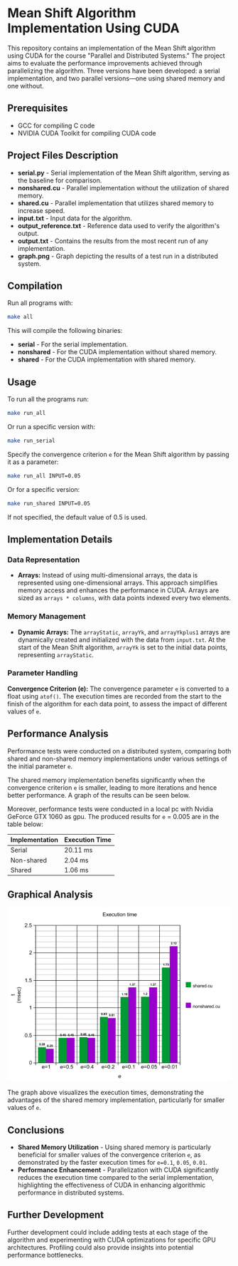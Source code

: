 # Mean Shift Algorithm Implementation Using CUDA

This repository contains an implementation of the Mean Shift algorithm using CUDA for the course "Parallel and Distributed Systems." The project aims to evaluate the performance improvements achieved through parallelizing the algorithm. Three versions have been developed: a serial implementation, and two parallel versions—one using shared memory and one without.

## Prerequisites

- GCC for compiling C code
- NVIDIA CUDA Toolkit for compiling CUDA code

## Project Files Description

- __serial.py__ - Serial implementation of the Mean Shift algorithm, serving as the baseline for comparison.
- __nonshared.cu__ - Parallel implementation without the utilization of shared memory.
- __shared.cu__ - Parallel implementation that utilizes shared memory to increase speed.
- __input.txt__ - Input data for the algorithm.
- __output_reference.txt__ - Reference data used to verify the algorithm's output.
- __output.txt__ - Contains the results from the most recent run of any implementation.
- __graph.png__ - Graph depicting the results of a test run in a distributed system.

## Compilation

Run all programs with:
```bash
make all
```

This will compile the following binaries:

- __serial__ - For the serial implementation.
- __nonshared__ - For the CUDA implementation without shared memory.
- __shared__ - For the CUDA implementation with shared memory.

## Usage

To run all the programs run:
```bash
make run_all
```
Or run a specific version with:
```bash
make run_serial 
```
Specify the convergence criterion `e` for the Mean Shift algorithm by passing it as a parameter:
```bash
make run_all INPUT=0.05
```
Or for a specific version:
```bash
make run_shared INPUT=0.05
```
If not specified, the default value of 0.5 is used.

## Implementation Details

### Data Representation
- **Arrays:** Instead of using multi-dimensional arrays, the data is represented using one-dimensional arrays. This approach simplifies memory access and enhances the performance in CUDA. Arrays are sized as `arrays * columns`, with data points indexed every two elements.

### Memory Management
- **Dynamic Arrays:** The `arrayStatic`, `arrayYk`, and `arrayYkplus1` arrays are dynamically created and initialized with the data from `input.txt`. At the start of the Mean Shift algorithm, `arrayYk` is set to the initial data points, representing `arrayStatic`.

### Parameter Handling
**Convergence Criterion (e):** The convergence parameter `e` is converted to a float using `atof()`. The execution times are recorded from the start to the finish of the algorithm for each data point, to assess the impact of different values of `e`.

## Performance Analysis

Performance tests were conducted on a distributed system, comparing both shared and non-shared memory implementations under various settings of the initial parameter `e`.

The shared memory implementation benefits significantly when the convergence criterion `e` is smaller, leading to more iterations and hence better performance. A graph of the results can be seen below.

Moreover, performance tests were conducted in a local pc with Nvidia GeForce GTX 1060 as gpu. The produced results for `e` = 0.005 are in the table below:

| Implementation | Execution Time |
|----------------|----------------|
| Serial         | 20.11 ms       |
| Non-shared     | 2.04 ms        |
| Shared         | 1.06 ms        |

## Graphical Analysis

<img src="graph.png" alt="ExecutionTimes" width="600"/>

The graph above visualizes the execution times, demonstrating the advantages of the shared memory implementation, particularly for smaller values of `e`.

## Conclusions

- **Shared Memory Utilization** - Using shared memory is particularly beneficial for smaller values of the convergence criterion `e`, as demonstrated by the faster execution times for `e=0.1`, `0.05`, `0.01`.
- **Performance Enhancement** - Parallelization with CUDA significantly reduces the execution time compared to the serial implementation, highlighting the effectiveness of CUDA in enhancing algorithmic performance in distributed systems.

## Further Development

Further development could include adding tests at each stage of the algorithm and experimenting with CUDA optimizations for specific GPU architectures. Profiling could also provide insights into potential performance bottlenecks.

